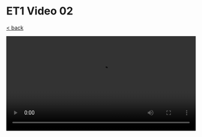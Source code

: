 # ET1 Video 02

[< back](../B-REE-ET1.md)

<style>
  video {
    width: 100%;
  }
</style>

<video controls controlsList="nodownload">
  <source src="https://storage.googleapis.com/ree-server-videos/ET1_video_02.mp4" type="video/mp4">
  Your browser does not support the video tag.
</video>
